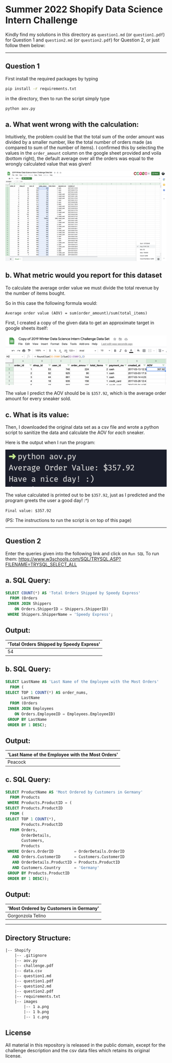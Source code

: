 # Summer 2022 Shopify Data Science Intern Challenge

Kindly find my solutions in this directory as `question1.md` (or `question1.pdf`) for Question 1 and `question2.md` (or `question2.pdf`) for Question 2, or just follow them below:

---

## Question 1

First install the required packages by typing
```zsh
pip install -r requirements.txt
```

in the directory, then to run the script simply type
```zsh
python aov.py
```

## a. What went wrong with the calculation:

Intuitively, the problem could be that the total sum of the order amount was divided by a smaller number, like the total number of orders made (as compared to sum of the number of items). I confirmed this by selecting the values in the `order_amount` column on the google sheet provided and voila (bottom right), the default average over all the orders was equal to the wrongly calculated value that was given!

![1a](./images/1%20a.png)

## b. What metric would you report for this dataset

To calculate the average order value we must divide the total revenue by the number of items bought.

So in this case the following formula would:

```
Average order value (AOV) = sum(order_amount)/sum(total_items)
```

First, I created a copy of the given data to get an approximate target in google sheets itself:

![1b](./images/1%20b.png)

The value I predict the AOV should be is `$357.92`, which is the average order amount for every sneaker sold.

## c. What is its value:

Then, I downloaded the original data set as a csv file and wrote a python script to sanitize the data and calculate the AOV for _each_ sneaker.

Here is the output when I run the program:

![1c](./images/1%20c.png)

The value calculated is printed out to be `$357.92`, just as I predicted and the program greets the user a good day! :^)

`Final value: $357.92`

(PS: The instructions to run the script is on top of this page)

---

## Question 2

Enter the queries given into the following link and click on `Run SQL`
To run them:
<https://www.w3schools.com/SQL/TRYSQL.ASP?FILENAME=TRYSQL_SELECT_ALL>

## a. SQL Query:

```sql
SELECT COUNT(*) AS 'Total Orders Shipped by Speedy Express'
  FROM (Orders
 INNER JOIN Shippers
    ON Orders.ShipperID = Shippers.ShipperID)
 WHERE Shippers.ShipperName = 'Speedy Express';
```

## Output:

| 'Total Orders Shipped by Speedy Express' |
| ---------------------------------------- |
| 54                                       |

## b. SQL Query:

```sql
SELECT LastName AS 'Last Name of the Employee with the Most Orders'
  FROM (
SELECT TOP 1 COUNT(*) AS order_nums,
       LastName
  FROM (Orders
 INNER JOIN Employees
    ON Orders.EmployeeID = Employees.EmployeeID)
 GROUP BY LastName
 ORDER BY 1 DESC);
```

## Output:

| 'Last Name of the Employee with the Most Orders' |
| ------------------------------------------------ |
| Peacock                                          |

## c. SQL Query:

```sql
SELECT ProductName AS 'Most Ordered by Customers in Germany'
  FROM Products
 WHERE Products.ProductID = (
SELECT Products.ProductID
  FROM (
SELECT TOP 1 COUNT(*),
       Products.ProductID
  FROM Orders,
       OrderDetails,
       Customers,
       Products
 WHERE Orders.OrderID         = OrderDetails.OrderID
   AND Orders.CustomerID      = Customers.CustomerID
   AND OrderDetails.ProductID = Products.ProductID
   AND Customers.Country      = 'Germany'
 GROUP BY Products.ProductID
 ORDER BY 1 DESC));
```

## Output:

| 'Most Ordered by Customers in Germany' |
| -------------------------------------- |
| Gorgonzola Telino                      |

---

## Directory Structure:

```
|-- Shopify
    |-- .gitignore
    |-- aov.py
    |-- challenge.pdf
    |-- data.csv
    |-- question1.md
    |-- question1.pdf
    |-- question2.md
    |-- question2.pdf
    |-- requirements.txt
    |-- images
        |-- 1 a.png
        |-- 1 b.png
        |-- 1 c.png
```

## License

All material in this repository is released in the public domain, except
for the challenge description and the csv data files which retains its original license.
